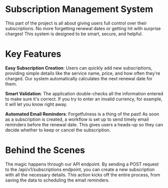 # Subscription Management System

This part of the project is all about giving users full control over their subscriptions. No more forgetting renewal dates or getting hit with surprise charges! This system is designed to be smart, secure, and helpful.

# Key Features

**Easy Subscription Creation**: Users can quickly add new subscriptions, providing simple details like the service name, price, and how often they're charged. Our system automatically calculates the next renewal date for them.

**Smart Validation**: The application double-checks all the information entered to make sure it's correct. If you try to enter an invalid currency, for example, it will let you know right away.

**Automated Email Reminders**: Forgetfulness is a thing of the past! As soon as a subscription is created, a workflow is set up to send timely email reminders before the renewal date. This gives users a heads-up so they can decide whether to keep or cancel the subscription.

# Behind the Scenes

The magic happens through our API endpoint. By sending a POST request to the /api/v1/subscriptions endpoint, you can create a new subscription with all the necessary details. This action kicks off the entire process, from saving the data to scheduling the email reminders.
